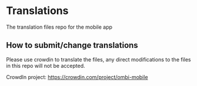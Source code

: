 # Translations

The translation files repo for the mobile app


## How to submit/change translations

Please use crowdin to translate the files, any direct modifications to the files in this repo will not be accepted.

CrowdIn project: https://crowdin.com/project/ombi-mobile